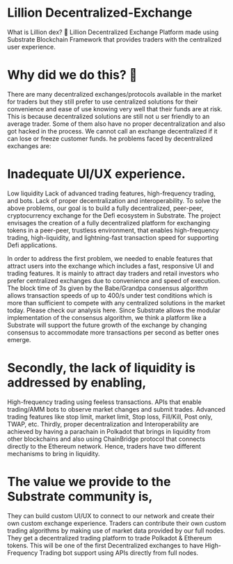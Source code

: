 # Lillion Decentralized-Exchange
What is Lillion dex? 🚀
Lillion Decentralized Exchange Platform made using Substrate Blockchain Framework that provides traders with the centralized user experience.

# Why did we do this? 🎁
There are many decentralized exchanges/protocols available in the market for traders but they still prefer to use centralized solutions for their convenience and ease of use knowing very well that their funds are at risk. This is because decentralized solutions are still not u
ser friendly to an average trader. Some of them also have no proper decentralization and also got hacked in the process. We cannot call an exchange decentralized if it can lose or freeze customer funds.
he problems faced by decentralized exchanges are:

# Inadequate UI/UX experience.
Low liquidity
Lack of advanced trading features, high-frequency trading, and bots.
Lack of proper decentralization and interoperability.
To solve the above problems, our goal is to build a fully decentralized, peer-peer, cryptocurrency exchange for the Defi ecosystem in Substrate. The project envisages the creation of a fully decentralized platform for exchanging tokens in a peer-peer, trustless environment, that enables high-frequency trading, high-liquidity, and lightning-fast transaction speed for supporting Defi applications.

In order to address the first problem, we needed to enable features that attract users into the exchange which includes a fast, responsive UI and trading features. It is mainly to attract day traders and retail investors who prefer centralized exchanges due to convenience and speed of execution. The block time of 3s given by the Babe/Grandpa consensus algorithm allows transaction speeds of up to 400/s under test conditions which is more than sufficient to compete with any centralized solutions in the market today. Please check our analysis here. Since Substrate allows the modular implementation of the consensus algorithm, we think a platform like a Substrate will support the future growth of the exchange by changing consensus to accommodate more transactions per second as better ones emerge.

# Secondly, the lack of liquidity is addressed by enabling,

High-frequency trading using feeless transactions.
APIs that enable trading/AMM bots to observe market changes and submit trades.
Advanced trading features like stop limit, market limit, Stop loss, Fill/Kill, Post only, TWAP, etc.
Thirdly, proper decentralization and Interoperability are achieved by having a parachain in Polkadot that brings in liquidity from other blockchains and also using ChainBridge protocol that connects directly to the Ethereum network. Hence, traders have two different mechanisms to bring in liquidity.

# The value we provide to the Substrate community is,

They can build custom UI/UX to connect to our network and create their own custom exchange experience.
Traders can contribute their own custom trading algorithms by making use of market data provided by our full nodes.
They get a decentralized trading platform to trade Polkadot & Ethereum tokens.
This will be one of the first Decentralized exchanges to have High-Frequency Trading bot support using APIs directly from full nodes.
